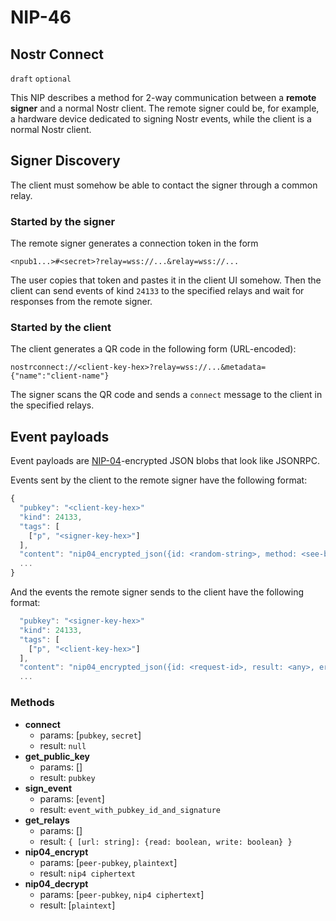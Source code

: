 NIP-46
======

Nostr Connect
-------------

`draft` `optional`

This NIP describes a method for 2-way communication between a **remote signer** and a normal Nostr client. The remote signer could be, for example, a hardware device dedicated to signing Nostr events, while the client is a normal Nostr client.

## Signer Discovery

The client must somehow be able to contact the signer through a common relay.

### Started by the signer

The remote signer generates a connection token in the form

```
<npub1...>#<secret>?relay=wss://...&relay=wss://...
```

The user copies that token and pastes it in the client UI somehow. Then the client can send events of kind `24133` to the specified relays and wait for responses from the remote signer.

### Started by the client

The client generates a QR code in the following form (URL-encoded):

```
nostrconnect://<client-key-hex>?relay=wss://...&metadata={"name":"client-name"}
```

The signer scans the QR code and sends a `connect` message to the client in the specified relays.

## Event payloads

Event payloads are [NIP-04](04.md)-encrypted JSON blobs that look like JSONRPC.

Events sent by the client to the remote signer have the following format:

```js
{
  "pubkey": "<client-key-hex>"
  "kind": 24133,
  "tags": [
    ["p", "<signer-key-hex>"]
  ],
  "content": "nip04_encrypted_json({id: <random-string>, method: <see-below>, params: []})",
  ...
}
```

And the events the remote signer sends to the client have the following format:

```js
  "pubkey": "<signer-key-hex>"
  "kind": 24133,
  "tags": [
    ["p", "<client-key-hex>"]
  ],
  "content": "nip04_encrypted_json({id: <request-id>, result: <any>, error: <reason-string>})",
  ...
```

### Methods

- **connect**
  - params: [`pubkey`, `secret`]
  - result: `null`
- **get_public_key**
  - params: []
  - result: `pubkey`
- **sign_event**
  - params: [`event`]
  - result: `event_with_pubkey_id_and_signature`
- **get_relays**
  - params: []
  - result: `{ [url: string]: {read: boolean, write: boolean} }`
- **nip04_encrypt**
  - params: [`peer-pubkey`, `plaintext`]
  - result: `nip4 ciphertext`
- **nip04_decrypt**
  - params: [`peer-pubkey`, `nip4 ciphertext`]
  - result: [`plaintext`]
